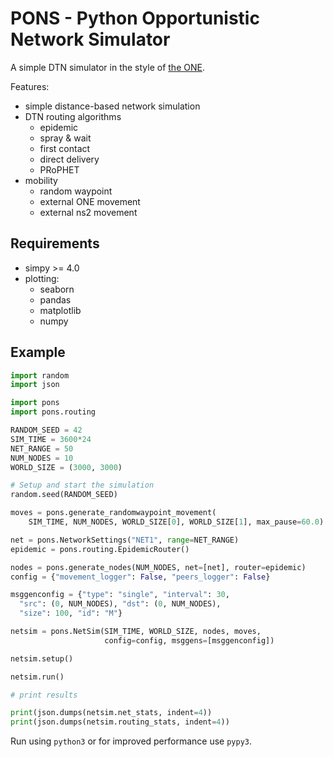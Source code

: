 PONS - Python Opportunistic Network Simulator
===

A simple DTN simulator in the style of [the ONE](https://github.com/akeranen/the-one).

Features:
- simple distance-based network simulation
- DTN routing algorithms
  - epidemic
  - spray & wait
  - first contact
  - direct delivery
  - PRoPHET
- mobility
  - random waypoint
  - external ONE movement
  - external ns2 movement

## Requirements

- simpy >= 4.0
- plotting:
  - seaborn
  - pandas
  - matplotlib
  - numpy


## Example

```python
import random
import json

import pons
import pons.routing

RANDOM_SEED = 42
SIM_TIME = 3600*24
NET_RANGE = 50
NUM_NODES = 10
WORLD_SIZE = (3000, 3000)

# Setup and start the simulation
random.seed(RANDOM_SEED)

moves = pons.generate_randomwaypoint_movement(
    SIM_TIME, NUM_NODES, WORLD_SIZE[0], WORLD_SIZE[1], max_pause=60.0)

net = pons.NetworkSettings("NET1", range=NET_RANGE)
epidemic = pons.routing.EpidemicRouter()

nodes = pons.generate_nodes(NUM_NODES, net=[net], router=epidemic)
config = {"movement_logger": False, "peers_logger": False}

msggenconfig = {"type": "single", "interval": 30, 
  "src": (0, NUM_NODES), "dst": (0, NUM_NODES), 
  "size": 100, "id": "M"}

netsim = pons.NetSim(SIM_TIME, WORLD_SIZE, nodes, moves,
                     config=config, msggens=[msggenconfig])

netsim.setup()

netsim.run()

# print results

print(json.dumps(netsim.net_stats, indent=4))
print(json.dumps(netsim.routing_stats, indent=4))
```

Run using `python3` or for improved performance use `pypy3`.

